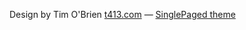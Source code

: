 

Design by Tim O'Brien [t413.com](http://t413.com/)
&mdash;
[SinglePaged theme](https://github.com/t413/SinglePaged)

